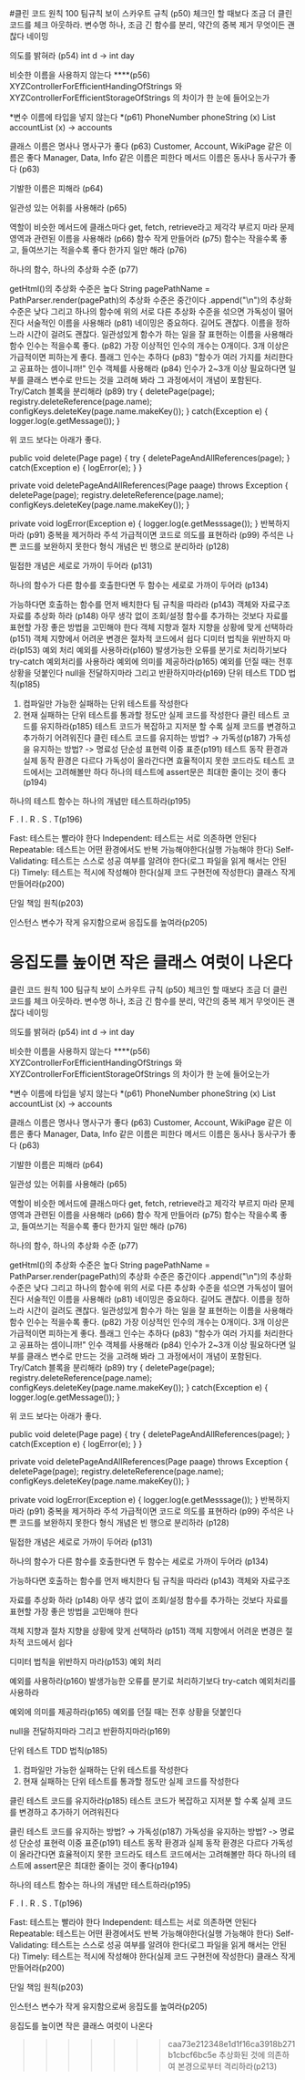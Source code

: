 #클린 코드 원칙 100
팀규칙
보이 스카우트 규칙 (p50)
체크인 할 때보다 조금 더 클린 코드를 체크 아웃하라.
변수명 하나, 조금 긴 함수를 분리, 약간의 중복 제거 무엇이든 괜찮다
네이밍

의도를 밝혀라 (p54)
int d → int day

비슷한 이름을 사용하지 않는다 ****(p56)
XYZControllerForEfficientHandingOfStrings 와
XYZControllerForEfficientStorageOfStrings 의 차이가 한 눈에 들어오는가

*변수 이름에 타입을 넣지 않는다 *(p61)
PhoneNumber phoneString (x)
List<Integer> accountList (x) → accounts

클래스 이름은 명사나 명사구가 좋다 (p63)
Customer, Account, WikiPage 같은 이름은 좋다
Manager, Data, Info 같은 이름은 피한다
메서드 이름은 동사나 동사구가 좋다 (p63)

기발한 이름은 피해라 (p64)

일관성 있는 어휘를 사용해라 (p65)

역할이 비슷한 메서드에 클래스마다 get, fetch, retrieve라고 제각각 부르지 마라
문제 영역과 관련된 이름을 사용해라 (p66)
함수
작게 만들어라 (p75)
함수는 작을수록 좋고, 들여쓰기는 적을수록 좋다
한가지 일만 해라 (p76)

하나의 함수, 하나의 추상화 수준 (p77)

getHtml()의 추상화 수준은 높다
String pagePathName = PathParser.render(pagePath)의 추상화 수준은 중간이다
.append("\n")의 추상화 수준은 낮다
그리고 하나의 함수에 위의 서로 다른 추상화 수준을 섞으면 가독성이 떨어진다
서술적인 이름을 사용해라 (p81)
네이밍은 중요하다.
길어도 괜찮다. 이름을 정하느라 시간이 걸려도 괜찮다. 일관성있게 함수가 하는 일을 잘 표현하는 이름을 사용해라
함수 인수는 적을수록 좋다. (p82)
가장 이상적인 인수의 개수는 0개이다.
3개 이상은 가급적이면 피하는게 좋다.
플래그 인수는 추하다 (p83)
"함수가 여러 가지를 처리한다고 공표하는 셈이니까!"
인수 객체를 사용해라 (p84)
인수가 2~3개 이상 필요하다면 일부를 클래스 변수로 만드는 것을 고려해 봐라
그 과정에서이 개념이 포함된다. 
Try/Catch 블록을 분리해라 (p89)
try {
  deletePage(page);
  registry.deleteReference(page.name);
  configKeys.deleteKey(page.name.makeKey());
} catch(Exception e) {
  logger.log(e.getMessage());
}

위 코드 보다는 아래가 좋다.

public void delete(Page page) {
    try {
        deletePageAndAllReferences(page);
    } catch(Exception e) {
        logError(e);
    }
}

private void deletePageAndAllReferences(Page paage) throws Exception {
    deletePage(page);
  registry.deleteReference(page.name);
  configKeys.deleteKey(page.name.makeKey());
}

private void logError(Exception e) {
    logger.log(e.getMesssage());
}
반복하지 마라 (p91)
중복을 제거하라
주석
가급적이면 코드로 의도를 표현하라 (p99)
주석은 나쁜 코드를 보완하지 못한다
형식
개념은 빈 행으로 분리하라 (p128)

밀접한 개념은 세로로 가까이 두어라 (p131)

하나의 함수가 다른 함수를 호출한다면 두 함수는 세로로 가까이 두어라 (p134)

가능하다면 호출하는 함수를 먼저 배치한다
팀 규칙을 따라라 (p143)
객체와 자료구조
자료를 추상화 하라 (p148)
아무 생각 없이 조회/설정 함수를 추가하는 것보다 자료를 표현할 가장 좋은 방법을 고민해야 한다
객체 지향과 절차 지향을 상황에 맞게 선택하라 (p151)
객체 지향에서 어려운 변경은 절차적 코드에서 쉽다
디미터 법칙을 위반하지 마라(p153)
예외 처리
예외를 사용하라(p160)
발생가능한 오류를 분기로 처리하기보다 try-catch 예외처리를 사용하라
예외에 의미를 제공하라(p165)
예외를 던질 때는 전후 상황을 덧붙인다
null을 전달하지마라 그리고 반환하지마라(p169)
단위 테스트
TDD 법칙(p185)
1. 컴파일만 가능한 실패하는 단위 테스트를 작성한다
2. 현재 실패하는 단위 테스트를 통과할 정도만 실제 코드를 작성한다
클린 테스트 코드를 유지하라(p185)
테스트 코드가 복잡하고 지저분 할 수록 실제 코드를 변경하고 추가하기 어려워진다
클린 테스트 코드를 유지하는 방법? → 가독성(p187)
가독성을 유지하는 방법? -> 명료성 단순성 표현력
이중 표준(p191)
테스트 동작 환경과 실제 동작 환경은 다르다
가독성이 올라간다면 효율적이지 못한 코드라도 테스트 코드에서는 고려해볼만 하다
하나의 테스트에 assert문은 최대한 줄이는 것이 좋다(p194)

하나의 테스트 함수는 하나의 개념만 테스트하라(p195)

F . I . R . S . T(p196)

Fast: 테스트는 빨라야 한다
Independent: 테스트는 서로 의존하면 안된다
Repeatable: 테스트는 어떤 환경에서도 반복 가능해야한다(실행 가능해야 한다)
Self-Validating: 테스트는 스스로 성공 여부를 알려야 한다(로그 파일을 읽게 해서는 안된다)
Timely: 테스트는 적시에 작성해야 한다(실제 코드 구현전에 작성한다)
클래스
작게 만들어라(p200)

단일 책임 원칙(p203)

인스턴스 변수가 작게 유지함으로써 응집도를 높여라(p205)

응집도를 높이면 작은 클래스 여럿이 나온다
=======
클린 코드 원칙 100
팀규칙
보이 스카우트 규칙 (p50)
체크인 할 때보다 조금 더 클린 코드를 체크 아웃하라.
변수명 하나, 조금 긴 함수를 분리, 약간의 중복 제거 무엇이든 괜찮다
네이밍

의도를 밝혀라 (p54)
int d → int day

비슷한 이름을 사용하지 않는다 ****(p56)
XYZControllerForEfficientHandingOfStrings 와
XYZControllerForEfficientStorageOfStrings 의 차이가 한 눈에 들어오는가

*변수 이름에 타입을 넣지 않는다 *(p61)
PhoneNumber phoneString (x)
List<Integer> accountList (x) → accounts

클래스 이름은 명사나 명사구가 좋다 (p63)
Customer, Account, WikiPage 같은 이름은 좋다
Manager, Data, Info 같은 이름은 피한다
메서드 이름은 동사나 동사구가 좋다 (p63)

기발한 이름은 피해라 (p64)

일관성 있는 어휘를 사용해라 (p65)

역할이 비슷한 메서드에 클래스마다 get, fetch, retrieve라고 제각각 부르지 마라
문제 영역과 관련된 이름을 사용해라 (p66)
함수
작게 만들어라 (p75)
함수는 작을수록 좋고, 들여쓰기는 적을수록 좋다
한가지 일만 해라 (p76)

하나의 함수, 하나의 추상화 수준 (p77)

getHtml()의 추상화 수준은 높다
String pagePathName = PathParser.render(pagePath)의 추상화 수준은 중간이다
.append("\n")의 추상화 수준은 낮다
그리고 하나의 함수에 위의 서로 다른 추상화 수준을 섞으면 가독성이 떨어진다
서술적인 이름을 사용해라 (p81)
네이밍은 중요하다.
길어도 괜찮다. 이름을 정하느라 시간이 걸려도 괜찮다. 일관성있게 함수가 하는 일을 잘 표현하는 이름을 사용해라
함수 인수는 적을수록 좋다. (p82)
가장 이상적인 인수의 개수는 0개이다.
3개 이상은 가급적이면 피하는게 좋다.
플래그 인수는 추하다 (p83)
"함수가 여러 가지를 처리한다고 공표하는 셈이니까!"
인수 객체를 사용해라 (p84)
인수가 2~3개 이상 필요하다면 일부를 클래스 변수로 만드는 것을 고려해 봐라
그 과정에서이 개념이 포함된다. 
Try/Catch 블록을 분리해라 (p89)
try {
  deletePage(page);
  registry.deleteReference(page.name);
  configKeys.deleteKey(page.name.makeKey());
} catch(Exception e) {
  logger.log(e.getMessage());
}

위 코드 보다는 아래가 좋다.

public void delete(Page page) {
    try {
        deletePageAndAllReferences(page);
    } catch(Exception e) {
        logError(e);
    }
}

private void deletePageAndAllReferences(Page paage) throws Exception {
    deletePage(page);
  registry.deleteReference(page.name);
  configKeys.deleteKey(page.name.makeKey());
}

private void logError(Exception e) {
    logger.log(e.getMesssage());
}
반복하지 마라 (p91)
중복을 제거하라
주석
가급적이면 코드로 의도를 표현하라 (p99)
주석은 나쁜 코드를 보완하지 못한다
형식
개념은 빈 행으로 분리하라 (p128)

밀접한 개념은 세로로 가까이 두어라 (p131)

하나의 함수가 다른 함수를 호출한다면 두 함수는 세로로 가까이 두어라 (p134)

가능하다면 호출하는 함수를 먼저 배치한다
팀 규칙을 따라라 (p143)
객체와 자료구조

자료를 추상화 하라 (p148)
아무 생각 없이 조회/설정 함수를 추가하는 것보다 자료를 표현할 가장 좋은 방법을 고민해야 한다

객체 지향과 절차 지향을 상황에 맞게 선택하라 (p151)
객체 지향에서 어려운 변경은 절차적 코드에서 쉽다

디미터 법칙을 위반하지 마라(p153)
예외 처리

예외를 사용하라(p160)
발생가능한 오류를 분기로 처리하기보다 try-catch 예외처리를 사용하라

예외에 의미를 제공하라(p165)
예외를 던질 때는 전후 상황을 덧붙인다

null을 전달하지마라 그리고 반환하지마라(p169)

단위 테스트
TDD 법칙(p185)
1. 컴파일만 가능한 실패하는 단위 테스트를 작성한다
2. 현재 실패하는 단위 테스트를 통과할 정도만 실제 코드를 작성한다

클린 테스트 코드를 유지하라(p185)
테스트 코드가 복잡하고 지저분 할 수록 실제 코드를 변경하고 추가하기 어려워진다

클린 테스트 코드를 유지하는 방법? → 가독성(p187)
가독성을 유지하는 방법? -> 명료성 단순성 표현력
이중 표준(p191)
테스트 동작 환경과 실제 동작 환경은 다르다
가독성이 올라간다면 효율적이지 못한 코드라도 테스트 코드에서는 고려해볼만 하다
하나의 테스트에 assert문은 최대한 줄이는 것이 좋다(p194)

하나의 테스트 함수는 하나의 개념만 테스트하라(p195)

F . I . R . S . T(p196)

Fast: 테스트는 빨라야 한다
Independent: 테스트는 서로 의존하면 안된다
Repeatable: 테스트는 어떤 환경에서도 반복 가능해야한다(실행 가능해야 한다)
Self-Validating: 테스트는 스스로 성공 여부를 알려야 한다(로그 파일을 읽게 해서는 안된다)
Timely: 테스트는 적시에 작성해야 한다(실제 코드 구현전에 작성한다)
클래스
작게 만들어라(p200)

단일 책임 원칙(p203)

인스턴스 변수가 작게 유지함으로써 응집도를 높여라(p205)

응집도를 높이면 작은 클래스 여럿이 나온다
>>>>>>> caa73e212348e1d1f16ca3918b271b1cbcf6bc5e
추상화된 것에 의존하여 본경으로부터 격리하라(p213)
